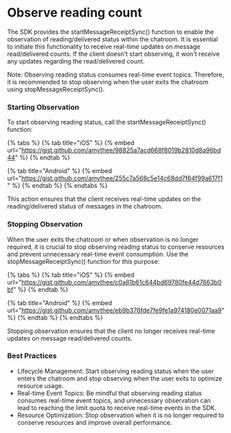 # Observe reading count

The SDK provides the startMessageReceiptSync() function to enable the observation of reading/delivered status within the chatroom. It is essential to initiate this functionality to receive real-time updates on message read/delivered counts. If the client doesn't start observing, it won't receive any updates regarding the read/delivered count.

Note: Observing reading status consumes real-time event topics. Therefore, it is recommended to stop observing when the user exits the chatroom using stopMessageReceiptSync().

### Starting Observation

To start observing reading status, call the startMessageReceiptSync() function:

{% tabs %}
{% tab title="iOS" %}
{% embed url="https://gist.github.com/amythee/98825a7acd668f8019b2810d8a96bd44" %}
{% endtab %}

{% tab title="Android" %}
{% embed url="https://gist.github.com/amythee/255c7a568c5e14c68dd7f64f99a617f1" %}
{% endtab %}
{% endtabs %}

This action ensures that the client receives real-time updates on the reading/delivered status of messages in the chatroom.

### Stopping Observation

When the user exits the chatroom or when observation is no longer required, it is crucial to stop observing reading status to conserve resources and prevent unnecessary real-time event consumption. Use the stopMessageReceiptSync() function for this purpose:

{% tabs %}
{% tab title="iOS" %}
{% embed url="https://gist.github.com/amythee/c0a81b61c644bd69780fe44d7663b0bf" %}
{% endtab %}

{% tab title="Android" %}
{% embed url="https://gist.github.com/amythee/eb9b376fde7fe9fe1a974180e0071aa9" %}
{% endtab %}
{% endtabs %}

Stopping observation ensures that the client no longer receives real-time updates on message read/delivered counts.

### Best Practices

* Lifecycle Management: Start observing reading status when the user enters the chatroom and stop observing when the user exits to optimize resource usage.
* Real-time Event Topics: Be mindful that observing reading status consumes real-time event topics, and unnecessary observation can lead to reaching the limit quota to receive real-time events in the SDK.
* Resource Optimization: Stop observation when it is no longer required to conserve resources and improve overall performance.

